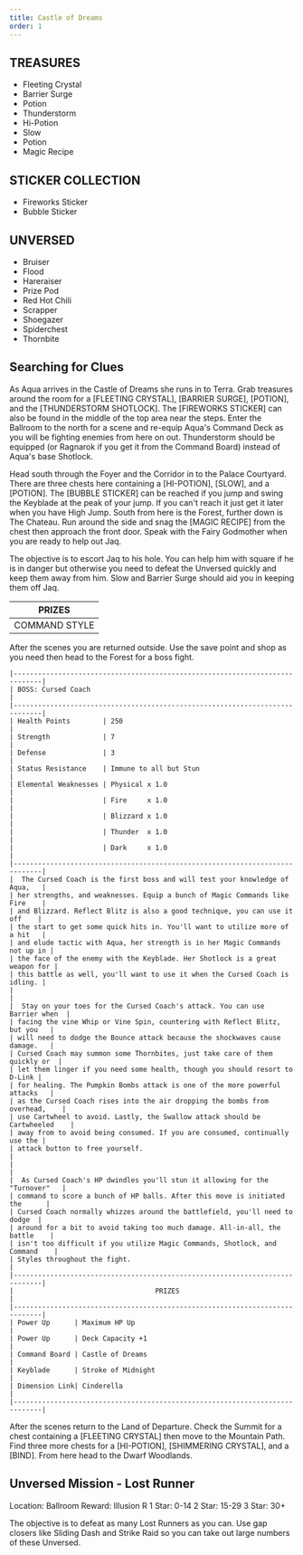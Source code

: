 ```yaml
---
title: Castle of Dreams
order: 1
---
```



##         TREASURES ##

*  Fleeting Crystal
*  Barrier Surge
*  Potion
*  Thunderstorm
*  Hi-Potion
*  Slow
*  Potion
*  Magic Recipe

##         STICKER COLLECTION ##

*  Fireworks Sticker
*  Bubble Sticker

##         UNVERSED ##

* Bruiser
* Flood
* Hareraiser
* Prize Pod
* Red Hot Chili
* Scrapper
* Shoegazer
* Spiderchest
* Thornbite

## Searching for Clues ##

As Aqua arrives in the Castle of Dreams she runs in to Terra. Grab treasures
around the room for a [FLEETING CRYSTAL], [BARRIER SURGE], [POTION], and the
[THUNDERSTORM SHOTLOCK]. The [FIREWORKS STICKER] can also be found in the middle
of the top area near the steps. Enter the Ballroom to the north for a scene and
re-equip Aqua's Command Deck as you will be fighting enemies from here on out.
Thunderstorm should be equipped (or Ragnarok if you get it from the Command
Board) instead of Aqua's base Shotlock.

Head south through the Foyer and the Corridor in to the Palace Courtyard.
There are three chests here containing a [HI-POTION], [SLOW], and a [POTION].
The [BUBBLE STICKER] can be reached if you jump and swing the Keyblade at the
peak of your jump. If you can't reach it just get it later when you have High
Jump. South from here is the Forest, further down is The Chateau. Run around the
side and snag the [MAGIC RECIPE] from the chest then approach the front door.
Speak with the Fairy Godmother when you are ready to help out Jaq.

The objective is to escort Jaq to his hole. You can help him with square if
he is in danger but otherwise you need to defeat the Unversed quickly and keep
them away from him. Slow and Barrier Surge should aid you in keeping them off
Jaq.


|                     PRIZES                    |
|-----------------------------------------------|
| COMMAND STYLE  | Thunderbolt                  |


After the scenes you are returned outside. Use the save point and shop as you
need then head to the Forest for a boss fight.
```
|-----------------------------------------------------------------------------|
| BOSS: Cursed Coach                                                          |
|-----------------------------------------------------------------------------|
| Health Points        | 250                                                  |
| Strength             | 7                                                    |
| Defense              | 3                                                    |
| Status Resistance    | Immune to all but Stun                               |
| Elemental Weaknesses | Physical x 1.0                                       |
|                      | Fire     x 1.0                                       |
|                      | Blizzard x 1.0                                       |
|                      | Thunder  x 1.0                                       |
|                      | Dark     x 1.0                                       |
|-----------------------------------------------------------------------------|
|  The Cursed Coach is the first boss and will test your knowledge of Aqua,   |
| her strengths, and weaknesses. Equip a bunch of Magic Commands like Fire    |
| and Blizzard. Reflect Blitz is also a good technique, you can use it off    |
| the start to get some quick hits in. You'll want to utilize more of a hit   |
| and elude tactic with Aqua, her strength is in her Magic Commands not up in |
| the face of the enemy with the Keyblade. Her Shotlock is a great weapon for |
| this battle as well, you'll want to use it when the Cursed Coach is idling. |
|                                                                             |
|  Stay on your toes for the Cursed Coach's attack. You can use Barrier when  |
| facing the vine Whip or Vine Spin, countering with Reflect Blitz, but you   |
| will need to dodge the Bounce attack because the shockwaves cause damage.   |
| Cursed Coach may summon some Thornbites, just take care of them quickly or  |
| let them linger if you need some health, though you should resort to D-Link |
| for healing. The Pumpkin Bombs attack is one of the more powerful attacks   |
| as the Cursed Coach rises into the air dropping the bombs from overhead,    |
| use Cartwheel to avoid. Lastly, the Swallow attack should be Cartwheeled    |
| away from to avoid being consumed. If you are consumed, continually use the |
| attack button to free yourself.                                             |
|                                                                             |
|  As Cursed Coach's HP dwindles you'll stun it allowing for the "Turnover"   |
| command to score a bunch of HP balls. After this move is initiated the      |
| Cursed Coach normally whizzes around the battlefield, you'll need to dodge  |
| around for a bit to avoid taking too much damage. All-in-all, the battle    |
| isn't too difficult if you utilize Magic Commands, Shotlock, and Command    |
| Styles throughout the fight.                                                |
|-----------------------------------------------------------------------------|
|                                   PRIZES                                    |
|-----------------------------------------------------------------------------|
| Power Up      | Maximum HP Up                                               |
| Power Up      | Deck Capacity +1                                            |
| Command Board | Castle of Dreams                                            |
| Keyblade      | Stroke of Midnight                                          |
| Dimension Link| Cinderella                                                  |
|-----------------------------------------------------------------------------|
```
After the scenes return to the Land of Departure. Check the Summit for a chest
containing a [FLEETING CRYSTAL] then move to the Mountain Path. Find three more
chests for a [HI-POTION], [SHIMMERING CRYSTAL], and a [BIND]. From here head to
the Dwarf Woodlands.

## Unversed Mission - Lost Runner ##

Location: Ballroom
Reward: Illusion R
1 Star: 0-14
2 Star: 15-29
3 Star: 30+

The objective is to defeat as many Lost Runners as you can. Use gap closers
like Sliding Dash and Strike Raid so you can take out large numbers of these
Unversed.




